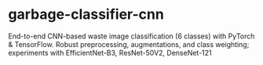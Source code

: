 # garbage-classifier-cnn
End-to-end CNN-based waste image classification (6 classes) with PyTorch &amp; TensorFlow. Robust preprocessing, augmentations, and class weighting; experiments with EfficientNet-B3, ResNet-50V2, DenseNet-121

